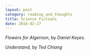 ```yaml
---
layout: post
category: reading_and_thoughts
title: Science Fictions
date: 2016-02-27
---
```


*Flowers for Algernon*, by *Daniel Keyes*.

*Understand*, by *Ted Chiang*